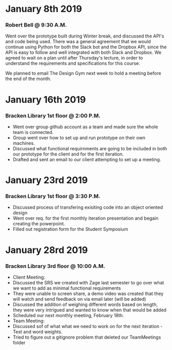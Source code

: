 # January 8th 2019
### Robert Bell @ 9:30 A.M.

Went over the prototype built during Winter break, and discussed the API's and code being used. There was a general agreement that we would continue using Python for both the Slack bot and the Dropbox API, since the API is easy to follow and well integrated with both Slack and Dropbox. We agreed to wait on a plan until after Thursday's lecture, in order to understand the requirements and specifications for this course.

We planned to email The Design Gym next week to hold a meeting before the end of the month.

# January 16th 2019
### Bracken Library 1st floor @ 2:00 P.M.

* Went over group github account as a team and made sure the whole team is connected.
* Group went over how to set up and run prototype on their own machines.
* Discussed what functional requirnments are going to be included in both our prototype for the client and for the first iteration.
* Drafted and sent an email to our client attempting to set up a meeting.

# January 23rd 2019
### Bracken Library 1st floor @ 3:30 P.M.

* Discussed process of transfering exisiting code into an object oriented design
* Went over req. for the first monthly iteration presentation and begain creating the powerpoint.
* Filled out registration form for the Student Symposium



# January 28rd 2019
### Bracken Library 3rd floor @ 10:00 A.M.

* Client Meeting:
* Discussed the SRS we created with Zage last semester to go over what we want to add as minimal functional requirements
* They were unable to screen share, a demo video was created that they will watch and send feedback on via email later (will be added)
* Discussed the addition of weighing different words based on length, they were very intrigued and wanted to know when that would be added
* Scheduled our next monthly meeting, February 18th. 
* Team Meeting:
* Discussed sof of what what we need to work on for the next iteration - Test and word weights.
* Tried to figure out a gitignore problem that deleted our TeamMeetings folder
